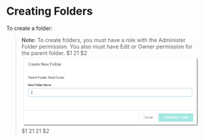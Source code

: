 [title]: # (Creating Folders)
[tags]: # (Folder)
[priority]: # (1000)

# Creating Folders

To create a folder:

> **Note:** To create folders, you must have a role with the Administer Folder permission. You also must have Edit or Owner permission for the parent folder.
$1
$2$1
$2
   ![1556810830015](images/1556810830015.png)
$1
$2$1
$2$1
$2